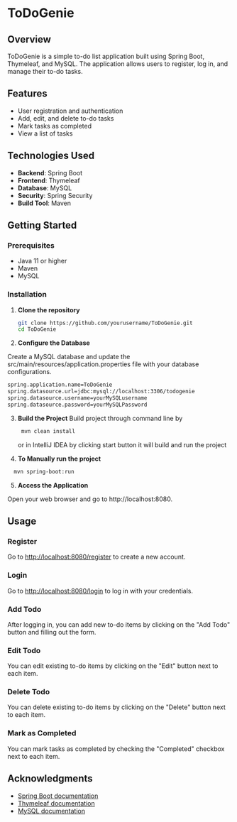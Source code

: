# ToDoGenie

## Overview

ToDoGenie is a simple to-do list application built using Spring Boot, Thymeleaf, and MySQL. The application allows users to register, log in, and manage their to-do tasks.

## Features

- User registration and authentication
- Add, edit, and delete to-do tasks
- Mark tasks as completed
- View a list of tasks

## Technologies Used

- **Backend**: Spring Boot
- **Frontend**: Thymeleaf
- **Database**: MySQL
- **Security**: Spring Security
- **Build Tool**: Maven

## Getting Started

### Prerequisites

- Java 11 or higher
- Maven
- MySQL

### Installation

1. **Clone the repository**
   ```bash
   git clone https://github.com/yourusername/ToDoGenie.git
   cd ToDoGenie
   ```
2. **Configure the Database**

Create a MySQL database and update the src/main/resources/application.properties file with your database configurations.

``` bash
spring.application.name=ToDoGenie
spring.datasource.url=jdbc:mysql://localhost:3306/todogenie
spring.datasource.username=yourMySQLusername
spring.datasource.password=yourMySQLPassword
```
3. **Build the Project**
      Build project through command line by
    ``` bash
     mvn clean install
    ```
    or in IntelliJ IDEA by clicking start button it will build and run the project

4. **To Manually run the project**
  ```bash
    mvn spring-boot:run
   ```
5. **Access the Application**

  Open your web browser and go to http://localhost:8080.


  ## Usage

### Register
Go to [http://localhost:8080/register](http://localhost:8080/registerPage) to create a new account.

### Login
Go to [http://localhost:8080/login](http://localhost:8080/loginPage) to log in with your credentials.

### Add Todo
After logging in, you can add new to-do items by clicking on the "Add Todo" button and filling out the form.

### Edit Todo
You can edit existing to-do items by clicking on the "Edit" button next to each item.

### Delete Todo
You can delete existing to-do items by clicking on the "Delete" button next to each item.

### Mark as Completed
You can mark tasks as completed by checking the "Completed" checkbox next to each item.


## Acknowledgments

- [Spring Boot documentation](https://spring.io/projects/spring-boot)
- [Thymeleaf documentation](https://www.thymeleaf.org/documentation.html)
- [MySQL documentation](https://dev.mysql.com/doc/)









